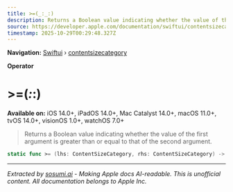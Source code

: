 ```yaml
---
title: >=(_:_:)
description: Returns a Boolean value indicating whether the value of the first argument is greater than or equal to that of the second argument.
source: https://developer.apple.com/documentation/swiftui/contentsizecategory/_=(_:_:)-3tkt4
timestamp: 2025-10-29T00:29:48.327Z
---
```


**Navigation:** [Swiftui](/documentation/swiftui) › [contentsizecategory](/documentation/swiftui/contentsizecategory)

**Operator**

# >=(_:_:)

**Available on:** iOS 14.0+, iPadOS 14.0+, Mac Catalyst 14.0+, macOS 11.0+, tvOS 14.0+, visionOS 1.0+, watchOS 7.0+

> Returns a Boolean value indicating whether the value of the first argument is greater than or equal to that of the second argument.

```swift
static func >= (lhs: ContentSizeCategory, rhs: ContentSizeCategory) -> Bool
```

---

*Extracted by [sosumi.ai](https://sosumi.ai) - Making Apple docs AI-readable.*
*This is unofficial content. All documentation belongs to Apple Inc.*
